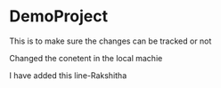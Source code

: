 # DemoProject
This is to make sure the changes can be tracked or not


Changed the conetent in the local machie

I have added this line-Rakshitha

